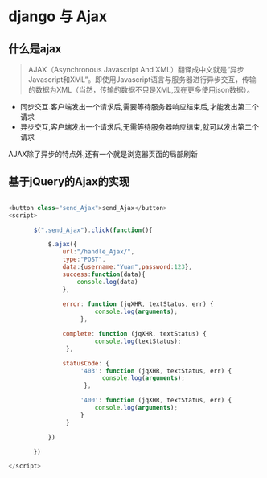 # django 与 Ajax

## 什么是ajax
> AJAX（Asynchronous Javascript And XML）翻译成中文就是“异步Javascript和XML”。即使用Javascript语言与服务器进行异步交互，传输的数据为XML（当然，传输的数据不只是XML,现在更多使用json数据）。

- 同步交互.客户端发出一个请求后,需要等待服务器响应结束后,才能发出第二个请求
- 异步交互,客户端发出一个请求后,无需等待服务器响应结束,就可以发出第二个请求

AJAX除了异步的特点外,还有一个就是浏览器页面的局部刷新

## 基于jQuery的Ajax的实现
``` JavaScript

<button class="send_Ajax">send_Ajax</button>
<script>

       $(".send_Ajax").click(function(){

           $.ajax({
               url:"/handle_Ajax/",
               type:"POST",
               data:{username:"Yuan",password:123},
               success:function(data){
                   console.log(data)
               },
         　　　　　　
               error: function (jqXHR, textStatus, err) {
                        console.log(arguments);
                    },

               complete: function (jqXHR, textStatus) {
                        console.log(textStatus);
                },

               statusCode: {
                    '403': function (jqXHR, textStatus, err) {
                          console.log(arguments);
                     },

                    '400': function (jqXHR, textStatus, err) {
                        console.log(arguments);
                    }
                }

           })

       })

</script>
```
